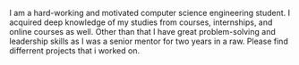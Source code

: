 I am a hard-working and motivated computer science engineering student. I acquired deep knowledge of my studies from courses, internships, and online courses as well.
Other than that I have great problem-solving and leadership skills as I was a senior mentor for two years in a raw.
Please find differrent projects that i worked on.

